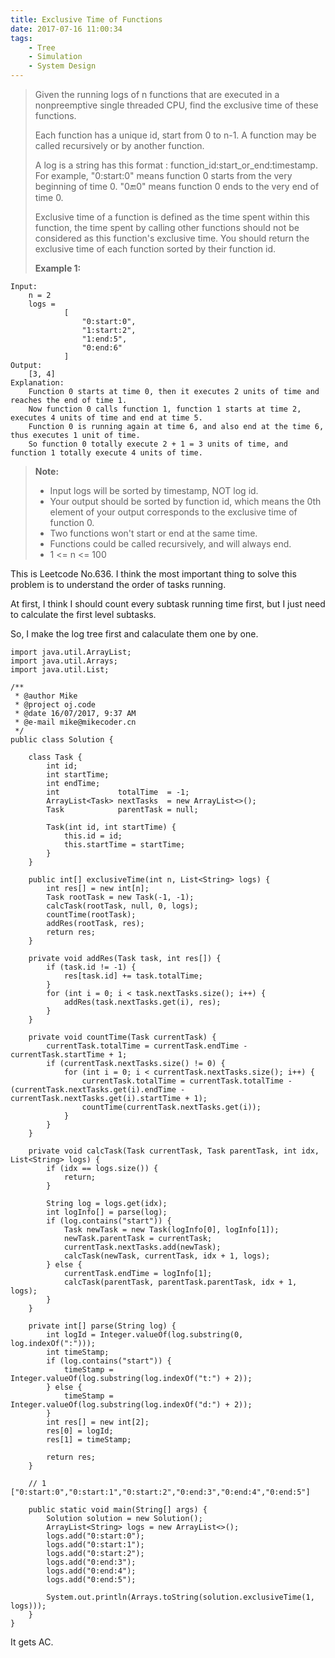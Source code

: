 ```yaml
---
title: Exclusive Time of Functions
date: 2017-07-16 11:00:34
tags:
    - Tree
    - Simulation
    - System Design
---
```



> Given the running logs of n functions that are executed in a nonpreemptive single threaded CPU, find the exclusive time of these functions.
>
> Each function has a unique id, start from 0 to n-1. A function may be called recursively or by another function.
>
> A log is a string has this format : function_id:start_or_end:timestamp. For example, "0:start:0" means function 0 starts from the very beginning of time 0. "0:end:0" means function 0 ends to the very end of time 0.
>
> Exclusive time of a function is defined as the time spent within this function, the time spent by calling other functions should not be considered as this function's exclusive time. You should return the exclusive time of each function sorted by their function id.
>
> **Example 1:**
```
Input:
    n = 2
    logs =
            [
                "0:start:0",
                "1:start:2",
                "1:end:5",
                "0:end:6"
            ]
Output:
    [3, 4]
Explanation:
    Function 0 starts at time 0, then it executes 2 units of time and reaches the end of time 1.
    Now function 0 calls function 1, function 1 starts at time 2, executes 4 units of time and end at time 5.
    Function 0 is running again at time 6, and also end at the time 6, thus executes 1 unit of time.
    So function 0 totally execute 2 + 1 = 3 units of time, and function 1 totally execute 4 units of time.
```
> **Note:**
> + Input logs will be sorted by timestamp, NOT log id.
> + Your output should be sorted by function id, which means the 0th element of your output corresponds to the exclusive time of function 0.
> + Two functions won't start or end at the same time.
> + Functions could be called recursively, and will always end.
> + 1 <= n <= 100

<!--more-->

This is Leetcode No.636. I think the most important thing to solve this problem is to understand the order of tasks running.

At first, I think I should count every subtask running time first, but I just need to calculate the first level subtasks.

So, I make the log tree first and calaculate them one by one.

```
import java.util.ArrayList;
import java.util.Arrays;
import java.util.List;

/**
 * @author Mike
 * @project oj.code
 * @date 16/07/2017, 9:37 AM
 * @e-mail mike@mikecoder.cn
 */
public class Solution {

    class Task {
        int id;
        int startTime;
        int endTime;
        int             totalTime  = -1;
        ArrayList<Task> nextTasks  = new ArrayList<>();
        Task            parentTask = null;

        Task(int id, int startTime) {
            this.id = id;
            this.startTime = startTime;
        }
    }

    public int[] exclusiveTime(int n, List<String> logs) {
        int res[] = new int[n];
        Task rootTask = new Task(-1, -1);
        calcTask(rootTask, null, 0, logs);
        countTime(rootTask);
        addRes(rootTask, res);
        return res;
    }

    private void addRes(Task task, int res[]) {
        if (task.id != -1) {
            res[task.id] += task.totalTime;
        }
        for (int i = 0; i < task.nextTasks.size(); i++) {
            addRes(task.nextTasks.get(i), res);
        }
    }

    private void countTime(Task currentTask) {
        currentTask.totalTime = currentTask.endTime - currentTask.startTime + 1;
        if (currentTask.nextTasks.size() != 0) {
            for (int i = 0; i < currentTask.nextTasks.size(); i++) {
                currentTask.totalTime = currentTask.totalTime - (currentTask.nextTasks.get(i).endTime - currentTask.nextTasks.get(i).startTime + 1);
                countTime(currentTask.nextTasks.get(i));
            }
        }
    }

    private void calcTask(Task currentTask, Task parentTask, int idx, List<String> logs) {
        if (idx == logs.size()) {
            return;
        }

        String log = logs.get(idx);
        int logInfo[] = parse(log);
        if (log.contains("start")) {
            Task newTask = new Task(logInfo[0], logInfo[1]);
            newTask.parentTask = currentTask;
            currentTask.nextTasks.add(newTask);
            calcTask(newTask, currentTask, idx + 1, logs);
        } else {
            currentTask.endTime = logInfo[1];
            calcTask(parentTask, parentTask.parentTask, idx + 1, logs);
        }
    }

    private int[] parse(String log) {
        int logId = Integer.valueOf(log.substring(0, log.indexOf(":")));
        int timeStamp;
        if (log.contains("start")) {
            timeStamp = Integer.valueOf(log.substring(log.indexOf("t:") + 2));
        } else {
            timeStamp = Integer.valueOf(log.substring(log.indexOf("d:") + 2));
        }
        int res[] = new int[2];
        res[0] = logId;
        res[1] = timeStamp;

        return res;
    }

    // 1 ["0:start:0","0:start:1","0:start:2","0:end:3","0:end:4","0:end:5"]

    public static void main(String[] args) {
        Solution solution = new Solution();
        ArrayList<String> logs = new ArrayList<>();
        logs.add("0:start:0");
        logs.add("0:start:1");
        logs.add("0:start:2");
        logs.add("0:end:3");
        logs.add("0:end:4");
        logs.add("0:end:5");

        System.out.println(Arrays.toString(solution.exclusiveTime(1, logs)));
    }
}
```

It gets AC.
